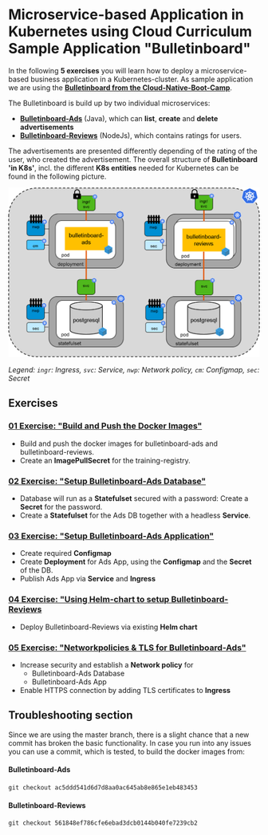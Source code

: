 # Microservice-based Application in Kubernetes using Cloud Curriculum Sample Application "Bulletinboard"

In the following **5 exercises** you will learn how to deploy a microservice-based business application in a Kubernetes-cluster. 
As sample application we are using the **[Bulletinboard from the Cloud-Native-Boot-Camp](https://github.wdf.sap.corp/cloud-native-bootcamp/info)**. 

The Bulletinboard is build up by two individual microservices:
- **[Bulletinboard-Ads](https://github.wdf.sap.corp/cloud-native-bootcamp/bulletinboard-ads-java)** (Java), which can **list**, **create** and **delete advertisements**
- **[Bulletinboard-Reviews](https://github.wdf.sap.corp/cloud-native-bootcamp/bulletinboard-reviews-nodejs)** (NodeJs), which contains ratings for users.

The advertisements are presented differently depending of the rating of the user, who created the advertisement.
The overall structure of **Bulletinboard 'in K8s'**, incl. the different **K8s entities** needed for Kubernetes can be found in the following picture.

<img src="images/Bulletinboard_Overview.png" width="800" />

_Legend: `ingr`: Ingress, `svc`: Service, `nwp`: Network policy, `cm`: Configmap, `sec`: Secret_

## Exercises

### [01 Exercise: "Build and Push the Docker Images"](exercise_01_make_images_available.md)
- Build and push the docker images for bulletinboard-ads and bulletinboard-reviews.
- Create an **ImagePullSecret** for the training-registry.

### [02 Exercise: "Setup Bulletinboard-Ads Database"](exercise_02_ads_db.md)
- Database will run as a **Statefulset** secured with a password: Create a **Secret** for the password.
- Create a **Statefulset** for the Ads DB together with a headless **Service**.

### [03 Exercise: "Setup Bulletinboard-Ads Application"](exercise_03_ads_app.md)
- Create required **Configmap**
- Create **Deployment** for Ads App, using the **Configmap** and the **Secret** of the DB.
- Publish Ads App via **Service** and **Ingress**

### [04 Exercise: "Using Helm-chart to setup Bulletinboard-Reviews](exercise_04_reviews_as_helm_chart.md)
- Deploy Bulletinboard-Reviews via existing **Helm chart**

### [05 Exercise: "Networkpolicies & TLS for Bulletinboard-Ads"](exercise_05_ads_networkpolicies_and_certificate.md)
- Increase security and establish a **Network policy** for
  - Bulletinboard-Ads Database
  - Bulletinboard-Ads App
- Enable HTTPS connection by adding TLS certificates to **Ingress**

## Troubleshooting section

Since we are using the master branch, there is a slight chance that a new commit has broken the basic functionality. In case you run into any issues you can use a commit, which is tested, to build the docker images from:

#### Bulletinboard-Ads
```
git checkout ac5ddd541d6d7d8aa0ac645ab8e865e1eb483453
```

#### Bulletinboard-Reviews
```
git checkout 561848ef786cfe6ebad3dcb0144b040fe7239cb2
```

